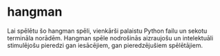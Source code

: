 # hangman

Lai spēlētu šo hangman spēli, vienkārši palaistu Python failu un sekotu termināla
norādēm. Hangman spēle nodrošinās aizraujošu un intelektuāli stimulējošu pieredzi gan
iesācējiem, gan pieredzējušiem spēlētājiem.
